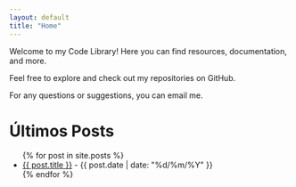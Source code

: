 ```yaml
---
layout: default
title: "Home"
---
```


Welcome to my Code Library! Here you can find resources, documentation, and more.

Feel free to explore and check out my repositories on GitHub.

For any questions or suggestions, you can email me.

<h1>Últimos Posts</h1>

<ul>
  {% for post in site.posts %}
    <li>
      <a href="{{ post.url }}">{{ post.title }}</a> - {{ post.date | date: "%d/%m/%Y" }}
    </li>
  {% endfor %}
</ul>
